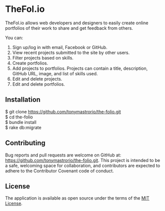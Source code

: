 # TheFol.io

TheFol.io allows web developers and designers to easily create online portfolios of their work to share and get feedback from others.

You can:

1. Sign up/log in with email, Facebook or GitHub.
2. View recent projects submitted to the site by other users.
3. Filter projects based on skills.
4. Create portfolios.
5. Add projects to portfolios. Projects can contain a title, description, GitHub URL, image, and list of skills used.
6. Edit and delete projects.
7. Edit and delete portfolios.

## Installation

$ git clone https://github.com/tonymastrorio/the-folio.git
<br>
$ cd the-folio
<br>
$ bundle install
<br>
$ rake db:migrate

## Contributing
Bug reports and pull requests are welcome on GitHub at: https://github.com/tonymastrorio/the-folio.git. This project is intended to be a safe, welcoming space for collaboration, and contributors are expected to adhere to the Contributor Covenant code of conduct.

## License

The application is available as open source under the terms of the <a href = "https://opensource.org/licenses/MIT">MIT License</a>.
